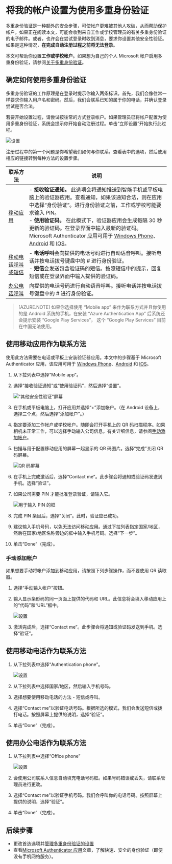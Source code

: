 <properties
    pageTitle="为工作或学校帐户设置多重身份验证 | Azure"
    description="公司配置 Azure 多重身份验证时，会提示你注册多重身份验证。了解如何进行设置。"
    services="multi-factor-authentication"
    keywords="如何使用 azure 目录, 云中的 active directory, active directory 教程"
    documentationcenter=""
    author="kgremban"
    manager="femila"
    editor="pblachar" />
    
<tags
    ms.assetid="46f83a6a-dbdd-4375-8dc4-e7ea77c16357"
    ms.service="multi-factor-authentication"
    ms.workload="identity"
    ms.tgt_pltfrm="na"
    ms.devlang="na"
    ms.topic="article"
    ms.date="12/15/2016"
    wacn.date="03/16/2017"
    ms.author="kgremban" />  


# 将我的帐户设置为使用多重身份验证
多重身份验证是一种额外的安全步骤，可使帐户更难被其他人攻破，从而帮助保护帐户。如果正在阅读本文，可能会收到来自工作或学校管理员的有关多重身份验证的电子邮件。或者，也许会在尝试登录时收到消息，要求你设置其他安全性验证。如果是这种情况，**在完成自动注册过程之前将无法登录**。

本文可帮助你设置**工作或学校帐户**。如果想为自己的个人 Microsoft 帐户启用多重身份验证，请参阅[关于多重身份验证](https://support.microsoft.com/zh-cn/help/12408/microsoft-account-about-two-step-verification)。

## 确定如何使用多重身份验证
多重身份验证的工作原理是在登录时提示你输入两条标识。首先，我们会像往常一样要求你输入用户名和密码。然后，我们会联系已知的属于你的电话，并确认登录尝试是否合法。

若要开始设置过程，请尝试按往常的方式登录帐户。如果管理员已将帐户配置为使用多重身份验证，系统会提示你开始自动注册过程。单击“立即设置”开始执行此过程。

![设置](./media/multi-factor-authentication-end-user-first-time/first.png)  


注册过程中的第一个问题是你希望我们如何与你联系。查看表中的选项，然后使用相应的链接转到每种方法的设置步骤。

| 联系方法 | 说明 |
| --- | --- |
| [移动应用](#use-a-mobile-app-as-the-contact-method) |- **接收验证通知。** 此选项会将通知推送到智能手机或平板电脑上的验证器应用。查看通知，如果该通知合法，则在应用中选择“身份验证”。进行身份验证之前，工作或学校可能要求输入 PIN。<br>- **使用验证码。** 在此模式下，验证器应用会生成每隔 30 秒更新的验证码。在登录界面中输入最新的验证码。<br>Microsoft Authenticator 应用可用于 [Windows Phone](http://go.microsoft.com/fwlink/?Linkid=825071)、[Android](http://go.microsoft.com/fwlink/?Linkid=825072) 和 [IOS](http://go.microsoft.com/fwlink/?Linkid=825073)。 |
| [移动电话呼叫或短信](#use-your-mobile-phone-as-the-contact-method) |- **电话呼叫**会向提供的电话号码进行自动语音呼叫。接听电话并按电话拨号键盘中的 # 进行身份验证。<br>- **短信**会发送包含验证码的短信。按照短信中的提示，回复短信或在登录界面中输入提供的验证码。 |
| [办公电话呼叫](#use-your-office-phone-as-the-contact-method) |向提供的电话号码进行自动语音呼叫。接听电话并按电话拨号键盘中的 # 进行身份验证。 |


> [AZURE.NOTE] 如果你选择使用 “Mobile app” 来作为联系方式并且你使用的是 Android 系统的手机，在安装 “Azure Authentication App” 后系统还会提示安装 “Google Play Services”， 这个 “Google Play Services” 目前在中国无法使用。

## 使用移动应用作为联系方法 <a name="use-a-mobile-app-as-the-contact-method"></a>
使用此方法需要在电话或平板上安装验证器应用。本文中的步骤基于 Microsoft Authenticator 应用，该应用可用于 [Windows Phone](http://go.microsoft.com/fwlink/?Linkid=825071)、[Android](http://go.microsoft.com/fwlink/?Linkid=825072) 和 [IOS](http://go.microsoft.com/fwlink/?Linkid=825073)。

1. 从下拉列表中选择“Mobile app”。
2. 选择“接收验证通知”或“使用验证码”，然后选择“设置”。

    ![“其他安全性验证”屏幕](./media/multi-factor-authentication-end-user-first-time/mobileapp.png)  

3. 在手机或平板电脑上，打开应用并选择“+”添加帐户。（在 Android 设备上，选择三个点，然后选择“添加帐户”。）
4. 指定要添加工作帐户或学校帐户。随即会打开手机上的 QR 码扫描程序。如果相机未正常工作，可以选择手动输入公司信息。有关详细信息，请参阅[手动添加帐户](#add-an-account-manually)。
5. 扫描与用于配置移动应用的屏幕一起显示的 QR 码图片。选择“完成”关闭 QR 码屏幕。

    ![QR 码屏幕](./media/multi-factor-authentication-end-user-first-time/scan2.png)  

6. 在手机上完成激活后，选择“Contact me”。此步骤会将通知或验证码发送到手机。选择“验证”。
7. 如果公司需要 PIN 才能批准登录验证，请输入它。

    ![用于输入 PIN 的框](./media/multi-factor-authentication-end-user-first-time/scan3.png)  

8. 完成 PIN 条目后，选择“关闭”。此时，验证应已成功。
9. 建议输入手机号码，以免无法访问移动应用。通过下拉列表指定国家/地区，然后在国家/地区名称旁边的框中输入手机号码。选择“下一步”。
10. 单击“Done”（完成）。

### 手动添加帐户 <a name="add-an-account-manually"></a>
如果想要手动将帐户添加到移动应用，请按照下列步骤操作，而不要使用 QR 读取器。

1. 选择“手动输入帐户”按钮。
2. 输入显示条形码的同一页面上提供的代码和 URL。此信息将会填入移动应用上的“代码”和“URL”框中。

    ![设置](./media/multi-factor-authentication-end-user-first-time/barcode2.png)  

3. 激活完成后，选择“Contact me”。此步骤会将通知或验证码发送到手机。选择“验证”。

## 使用移动电话作为联系方法 <a name="use-your-mobile-phone-as-the-contact-method"></a>
1. 从下拉列表中选择“Authentication phone”。

    ![设置](./media/multi-factor-authentication-end-user-first-time/phone.png)  

2. 从下拉列表中选择国家/地区，然后输入手机号码。
3. 选择想要使用移动电话的方法 - 短信或呼叫。
4. 选择“Contact me”以验证电话号码。根据所选的模式，我们会发送短信或拨打电话。按照屏幕上提供的说明，选择“验证”。
5. 单击“Done”（完成）。

## 使用办公电话作为联系方法 <a name="use-your-office-phone-as-the-contact-method"></a>
1. 从下拉列表中选择“Office phone”

    ![设置](./media/multi-factor-authentication-end-user-first-time/office.png)  

2. 会使用公司联系人信息自动填充电话号码框。如果号码错误或丢失，请联系管理员进行更改。
3. 选择“Contact me”以验证手机号码。我们会呼叫你的电话号码。按照屏幕上提供的说明，选择“验证”。
4. 单击“Done”（完成）。

## 后续步骤
- 更改首选选项并[管理多重身份验证的设置](/documentation/articles/multi-factor-authentication-end-user-manage-settings/)
- 查看[Microsoft Authenticator 应用](/documentation/articles/microsoft-authenticator-app-how-to/)文章，了解快速、安全的身份验证（即便没有手机网络服务）。

<!---HONumber=Mooncake_0213_2017-->
<!--Update_Description: wording update-->
